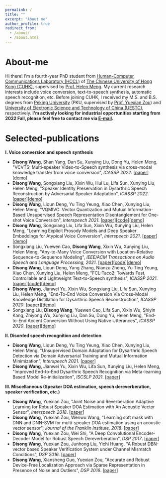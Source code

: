 ```yaml
---
permalink: /
title: ""
excerpt: "About me"
author_profile: true
redirect_from: 
  - /about/
  - /about.html
---
```

 
# About-me 
Hi there! I'm a fourth-year PhD student from [Human-Computer Communications Laboratory (HCCL)](https://www.se.cuhk.edu.hk/laboratories/human-computer-communications-laboratory/) of [The Chinese University of Hong Kong (CUHK)](https://www.cuhk.edu.hk
), supervised by [Prof. Helen Meng](https://www.se.cuhk.edu.hk/people/academic-staff/prof-meng-mei-ling-helen/). My current research interests include voice conversion, text-to-speech synthesis, automatic speech recognition, etc. Before joining CUHK, I received my M.S. and B.S. degrees from [Peking University](https://english.pku.edu.cn/) (PKU, supervised by [Prof. Yuexian Zou](http://web.pkusz.edu.cn/adsp/)) and [University of Electronic Science and Technology of China (UESTC)](https://en.uestc.edu.cn/), respectively. **I'm actively looking for industrial opportunities starting from 2022 Fall, please feel free to contact me via <A href="mailto:dswang@se.cuhk.edu.hk">E-mail</A>.** 

# Selected-publications
**I. Voice conversion and speech synthesis**
- **Disong Wang**, Shan Yang, Dan Su, Xunying Liu, Dong Yu, Helen Meng, "VCVTS: Multi-speaker Video-to-Speech synthesis via cross-modal knowledge transfer from voice conversion", *ICASSP 2022*. [[paper](https://arxiv.org/abs/2202.09081)][[demo](https://wendison.github.io/VCVTS-demo/)]
- **Disong Wang**, Songxiang Liu, Xixin Wu, Hui Lu, Lifa Sun, Xunying Liu, Helen Meng, "Speaker Identity Preservation in Dysarthric Speech Reconstruction by Adversarial Speaker Adaptation", *ICASSP 2022*. [[paper](https://arxiv.org/abs/2202.09082)][[demo](https://wendison.github.io/ASA-DSR-demo/)]
- **Disong Wang**, Liqun Deng, Yu Ting Yeung, Xiao Chen, Xunying Liu, Helen Meng, "VQMIVC: Vector Quantization and Mutual Information-Based Unsupervised Speech Representation Disentanglement for One-shot Voice Conversion", *Interspeech 2021*. [[paper](https://arxiv.org/abs/2106.10132)][[code](https://github.com/Wendison/VQMIVC)][[demo](https://wendison.github.io/VQMIVC-demo/)]
- **Disong Wang**, Songxiang Liu, Lifa Sun, Xixin Wu, Xunying Liu, Helen Meng, "Learning Explicit Prosody Models and Deep Speaker Embeddings for
Atypical Voice Conversion", *Interspeech 2021*. [[paper](https://arxiv.org/abs/2011.01678)][[demo](https://wendison.github.io/VC-DSR-AC-demo/)]
- Songxiang Liu, Yuewen Cao, **Disong Wang**, Xixin Wu, Xunying Liu, Helen Meng, "Any-to-Many Voice Conversion with Location-Relative Sequence-to-Sequence Modeling", *IEEE/ACM Transactions on Audio Speech and Language Processing, 2021*. [[paper](https://arxiv.org/abs/2009.02725)][[code](https://github.com/liusongxiang/ppg-vc)][[demo](https://liusongxiang.github.io/BNE-Seq2SeqMoL-VC/)]
- **Disong Wang**, Liqun Deng, Yang Zhang, Nianzu Zheng, Yu Ting Yeung, Xiao Chen, Xunying Liu, Helen Meng, "FCL-Taco2: Towards Fast, Controllable and Lightweight Text-to-Speech synthesis", *ICASSP 2021*. [[paper](https://www1.se.cuhk.edu.hk/~hccl/publications/pub/ICASSP2021-FCL-taco2-final-version.pdf)][[code](https://github.com/Wendison/FCL-taco2)][[demo](https://wendison.github.io/FCL-taco2-demo/)]
- **Disong Wang**, Jianwei Yu, Xixin Wu, Songxiang Liu, Lifa Sun, Xunying Liu, Helen Meng, "End-To-End Voice Conversion Via Cross-Modal Knowledge Distillation for Dysarthric Speech Reconstruction", *ICASSP 2020*. [[paper](https://www1.se.cuhk.edu.hk/~hccl/publications/pub/E2E-DSR-ICASSP2020.pdf)][[demo](https://wendison.github.io/E2E-DSR-demo/)] 
- Songxiang Liu, **Disong Wang**, Yuewen Cao, Lifa Sun, Xixin Wu, Shiyin Kang, Zhiyong Wu, Xunying Liu, Dan Su, Dong Yu, Helen Meng, "End-to-End Accent Conversion Without Using Native Utterances", *ICASSP 2020*. [[paper](https://www1.se.cuhk.edu.hk/~hccl/publications/pub/ICASSP2020_e2eAC%20(1).pdf)][[demo](https://liusongxiang.github.io/end2endAC/)] 

**II. Disorded speech recognition and detection**
- **Disong Wang**, Liqun Deng, Yu Ting Yeung, Xiao Chen, Xunying Liu, Helen Meng, "Unsupervised Domain Adaptation for Dysarthric Speech Detection via
Domain Adversarial Training and Mutual Information Minimization", *Interspeech 2021*. [[paper](https://arxiv.org/abs/2106.10127)]
- **Disong Wang**, Jianwei Yu, Xixin Wu, Lifa Sun, Xunying Liu, Helen Meng, "Improved End-to-End Dysarthric Speech Recognition via Meta-learning Based Model Re-initialization", *ISCSLP 2021*. [[paper](https://arxiv.org/abs/2011.01686)]

**III. Miscellaneous (Speaker DOA estimation, speech dereverberation, speaker verification, etc.)**
- **Disong Wang**, Yuexian Zou, "Joint Noise and Reverberation Adaptive Learning for Robust Speaker DOA Estimation with An Acoustic Vector Sensor", *Interspeech 2018*. [[paper](https://isca-speech.org/archive/Interspeech_2018/pdfs/1135.pdf)]
- **Disong Wang**, Yuexian Zou, Wenwu Wang, "Learning soft mask with DNN and DNN-SVM for multi-speaker DOA estimation using an acoustic vector sensor", *Journal of the Franklin Institute, 2018*. [[paper](https://www.sciencedirect.com/science/article/abs/pii/S0016003217302259)]
- **Disong Wang**, Yuexian Zou, Wei Shi, "A Deep Convolutional Encoder-Decoder Model for Robust Speech Dereverberation", *DSP 2017*. [[paper](https://ieeexplore.ieee.org/document/8096126)]
- **Disong Wang**, Yuexian Zou, Junhong Liu, Yichi Huang, "A Robust DBN-vector based Speaker Verification System under Channel Mismatch Conditions", *DSP 2016*. [[paper](https://ieeexplore.ieee.org/document/7868523)]
- **Disong Wang**, Xiansheng Guo, Yuexian Zou, "Accurate and Robust Device-Free Localization Approach via Sparse Representation in Presence of Noise and Outliers", *DSP 2016*. [[paper](https://ieeexplore.ieee.org/document/7868545)]





